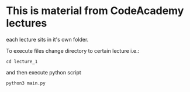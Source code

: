 #  This is material from CodeAcademy lectures

each lecture sits in it's own folder.

To execute files change directory to certain lecture i.e.:

`cd lecture_1`

and then execute python script
```python
python3 main.py
```
